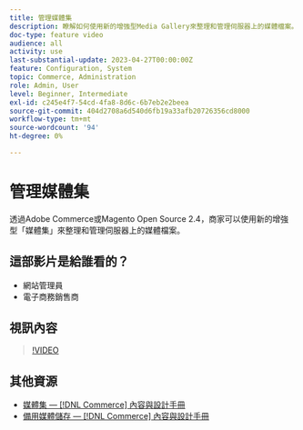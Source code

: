 ```yaml
---
title: 管理媒體集
description: 瞭解如何使用新的增強型Media Gallery來整理和管理伺服器上的媒體檔案。
doc-type: feature video
audience: all
activity: use
last-substantial-update: 2023-04-27T00:00:00Z
feature: Configuration, System
topic: Commerce, Administration
role: Admin, User
level: Beginner, Intermediate
exl-id: c245e4f7-54cd-4fa8-8d6c-6b7eb2e2beea
source-git-commit: 404d2708a6d540d6fb19a33afb20726356cd8000
workflow-type: tm+mt
source-wordcount: '94'
ht-degree: 0%

---
```


# 管理媒體集

透過Adobe Commerce或Magento Open Source 2.4，商家可以使用新的增強型「媒體集」來整理和管理伺服器上的媒體檔案。

## 這部影片是給誰看的？

- 網站管理員
- 電子商務銷售商

## 視訊內容

>[!VIDEO](https://video.tv.adobe.com/v/343785?quality=12&learn=on)

## 其他資源

- [媒體集 —  [!DNL Commerce] 內容與設計手冊](https://experienceleague.adobe.com/docs/commerce-admin/content-design/media/gallery/media-gallery.html)
- [備用媒體儲存 —  [!DNL Commerce] 內容與設計手冊](https://experienceleague.adobe.com/docs/commerce-admin/content-design/media/storage/media-storage.html)
